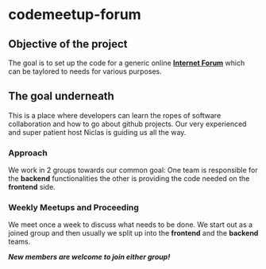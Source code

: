 # codemeetup-forum

## Objective of the project
The goal is to set up the code for a generic online **[Internet Forum](https://en.wikipedia.org/wiki/Internet_forum)** which can be taylored to needs for various purposes. 

## The goal underneath
This is a place where developers can learn the ropes of software collaboration and how to go about github projects. Our very experienced and super patient host Niclas is guiding us all the way.

### Approach
We work in 2 groups towards our common goal: One team is responsible for the **backend** functionalities the other is providing the code needed on the **frontend** side.  


### Weekly Meetups and Proceeding
We meet once a week to discuss what needs to be done. We start out as a joined group and then usually we split up into the **frontend** and the **backend** teams.   

***New members are welcome to join either group!***


